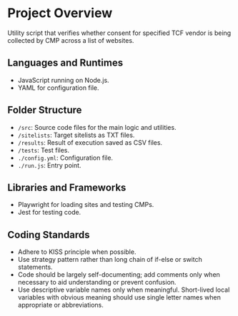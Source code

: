 # Project Overview

Utility script that verifies whether consent for specified TCF vendor is being collected by CMP across a list of websites.

## Languages and Runtimes
- JavaScript running on Node.js.
- YAML for configuration file.

## Folder Structure

- `/src`: Source code files for the main logic and utilities.
- `/sitelists`: Target sitelists as TXT files.
- `/results`: Result of execution saved as CSV files.
- `/tests`: Test files.
- `./config.yml`: Configuration file.
- `./run.js`: Entry point.

## Libraries and Frameworks

- Playwright for loading sites and testing CMPs.
- Jest for testing code.

## Coding Standards

- Adhere to KISS principle when possible.
- Use strategy pattern rather than long chain of if-else or switch statements.
- Code should be largely self-documenting; add comments only when necessary to aid understanding or prevent confusion.
- Use descriptive variable names only when meaningful. Short-lived local variables with obvious meaning should use single letter names when appropriate or abbreviations.